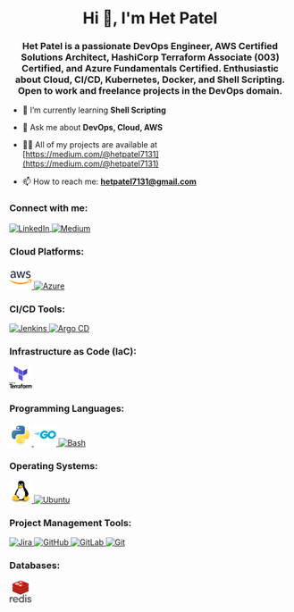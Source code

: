 <h1 align="center">Hi 👋, I'm Het Patel</h1>
<h3 align="center">
  Het Patel is a passionate DevOps Engineer, AWS Certified Solutions Architect, HashiCorp Terraform Associate (003) Certified, and Azure Fundamentals Certified. Enthusiastic about Cloud, CI/CD, Kubernetes, Docker, and Shell Scripting. Open to work and freelance projects in the DevOps domain.
</h3>

- 🌱 I’m currently learning **Shell Scripting**

- 💬 Ask me about **DevOps, Cloud, AWS**

- 👨‍💻 All of my projects are available at [https://medium.com/@hetpatel7131](https://medium.com/@hetpatel7131)

- 📫 How to reach me: **hetpatel7131@gmail.com**

<h3 align="left">Connect with me:</h3>
<p align="left">
  <a href="https://www.linkedin.com/in/hetpatel7131/" target="_blank">
    <img align="center" src="https://raw.githubusercontent.com/rahuldkjain/github-profile-readme-generator/master/src/images/icons/Social/linked-in-alt.svg" alt="LinkedIn" title="LinkedIn" height="30" width="40" />
  </a>
  <a href="https://medium.com/@hetpatel7131" target="_blank">
    <img align="center" src="https://upload.wikimedia.org/wikipedia/commons/e/ec/Medium_logo_Monogram.svg" alt="Medium" title="Medium" height="30" width="40" />
  </a>
</p>

<h3 align="left">Cloud Platforms:</h3>
<p align="left">
  <a href="https://aws.amazon.com" target="_blank" rel="noreferrer">
    <img src="https://raw.githubusercontent.com/devicons/devicon/master/icons/amazonwebservices/amazonwebservices-original-wordmark.svg" alt="AWS" title="Amazon Web Services (AWS)" width="40" height="40"/>
  </a> 
  <a href="https://azure.microsoft.com/en-in/" target="_blank" rel="noreferrer">
    <img src="https://www.vectorlogo.zone/logos/microsoft_azure/microsoft_azure-icon.svg" alt="Azure" title="Microsoft Azure" width="40" height="40"/>
  </a> 
</p>

<h3 align="left">CI/CD Tools:</h3>
<p align="left">
  <a href="https://www.jenkins.io/" target="_blank" rel="noreferrer">
    <img src="https://www.vectorlogo.zone/logos/jenkins/jenkins-icon.svg" alt="Jenkins" title="Jenkins" width="40" height="40"/>
  </a>
  <a href="https://argo-cd.readthedocs.io/en/stable/" target="_blank" rel="noreferrer">
    <img src="https://cdn.jsdelivr.net/gh/devicons/devicon/icons/argocd/argocd-original.svg" alt="Argo CD" title="Argo CD" width="40" height="40"/>
  </a>
</p>

<h3 align="left">Infrastructure as Code (IaC):</h3>
<p align="left">
  <a href="https://www.terraform.io/" target="_blank" rel="noreferrer">
    <img src="https://raw.githubusercontent.com/devicons/devicon/master/icons/terraform/terraform-original-wordmark.svg" alt="Terraform" title="Terraform" width="40" height="40"/>
  </a>
</p>

<h3 align="left">Programming Languages:</h3>
<p align="left">
  <a href="https://www.python.org" target="_blank" rel="noreferrer">
    <img src="https://raw.githubusercontent.com/devicons/devicon/master/icons/python/python-original.svg" alt="Python" title="Python" width="40" height="40"/>
  </a>
  <a href="https://golang.org" target="_blank" rel="noreferrer">
    <img src="https://raw.githubusercontent.com/devicons/devicon/master/icons/go/go-original-wordmark.svg" alt="Go" title="Go" width="40" height="40"/>
  </a>
  <a href="https://www.gnu.org/software/bash/" target="_blank" rel="noreferrer">
    <img src="https://camo.githubusercontent.com/9cf3fcdf2293010bfbcda9425b74aa05432c75c85dea95b35c474329c1f5ca8d/68747470733a2f2f7777772e7376677265706f2e636f6d2f73686f772f3335333437382f626173682d69636f6e2e737667" alt="Bash" title="Bash" width="40" height="40"/>
  </a>
</p>

<h3 align="left">Operating Systems:</h3>
<p align="left">
  <a href="https://www.linux.org/" target="_blank" rel="noreferrer">
    <img src="https://raw.githubusercontent.com/devicons/devicon/master/icons/linux/linux-original.svg" alt="Linux" title="Linux" width="40" height="40"/>
  </a>
  <a href="https://ubuntu.com/" target="_blank" rel="noreferrer">
    <img src="https://static-00.iconduck.com/assets.00/ubuntu-plain-icon-256x256-we4d4gd0.png" alt="Ubuntu" title="Ubuntu" width="40" height="40"/>
  </a>
</p>

<h3 align="left">Project Management Tools:</h3>
<p align="left">
  <a href="https://www.atlassian.com/software/jira" target="_blank" rel="noreferrer">
    <img src="https://www.vectorlogo.zone/logos/atlassian_jira/atlassian_jira-icon.svg" alt="Jira" title="Jira" width="40" height="40"/>
  </a>
  <a href="https://github.com" target="_blank" rel="noreferrer">
    <img src="https://camo.githubusercontent.com/cc621e872e3eb80326ab0eb60a04af699aa022df365f28ea2dbb490c1e7ae788/68747470733a2f2f7777772e766563746f726c6f676f2e7a6f6e652f6c6f676f732f6769746875622f6769746875622d69636f6e2e737667" alt="GitHub" title="GitHub" width="40" height="40"/>
  </a>
  <a href="https://about.gitlab.com/" target="_blank" rel="noreferrer">
    <img src="https://www.vectorlogo.zone/logos/gitlab/gitlab-icon.svg" alt="GitLab" title="GitLab" width="40" height="40"/>
  </a>
  <a href="https://git-scm.com/" target="_blank" rel="noreferrer">
    <img src="https://www.vectorlogo.zone/logos/git-scm/git-scm-icon.svg" alt="Git" title="Git" width="40" height="40"/>
  </a>
</p>

<h3 align="left">Databases:</h3>
<p align="left">
  <a href="https://redis.io" target="_blank" rel="noreferrer">
    <img src="https://raw.githubusercontent.com/devicons/devicon/master/icons/redis/redis-original-wordmark.svg" alt="Redis" title="Redis" width="40" height="40"/>
  </a>
</p>
